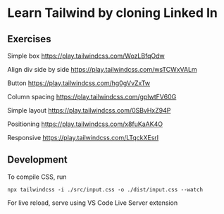 # Learn Tailwind by cloning Linked In

## Exercises

Simple box
https://play.tailwindcss.com/WozLBfqOdw

Align div side by side 
https://play.tailwindcss.com/wsTCWxVALm

Button 
https://play.tailwindcss.com/hg0gVvZxTw

Column spacing 
https://play.tailwindcss.com/gpIwtFV60G

Simple layout 
https://play.tailwindcss.com/0SBvHxZ94P

Positioning 
https://play.tailwindcss.com/x8fuKaAK4O

Responsive 
https://play.tailwindcss.com/LTqckXEsrI

## Development

To compile CSS, run 

```
npx tailwindcss -i ./src/input.css -o ./dist/input.css --watch
```

For live reload, serve using VS Code Live Server extension
